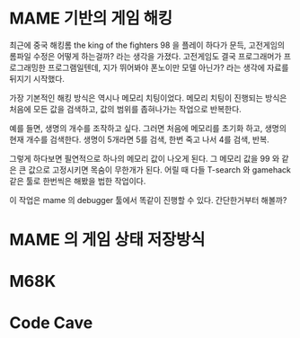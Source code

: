# MAME 기반의 게임 해킹 

최근에 중국 해킹롬 the king of the fighters 98 을 플레이 하다가 문득, 고전게임의 롬파일 수정은 어떻게 하는걸까? 라는 생각을 가졌다. 고전게임도 결국 프로그래머가 프로그래밍한 프로그램일텐데, 지가 뛰어봐야 폰노이만 모델 아닌가? 라는 생각에 자료를 뒤지기 시작했다.

가장 기본적인 해킹 방식은 역시나 메모리 치팅이었다. 메모리 치팅이 진행되는 방식은 처음에 모든 값을 검색하고, 값의 범위를 좁혀나가는 작업으로 반복한다.

예를 들면, 생명의 개수를 조작하고 싶다. 그러면 처음에 메모리를 초기화 하고, 생명의 현재 개수를 검색한다. 생명이 5개라면 5를 검색, 한번 죽고 나서 4를 검색, 반복.

그렇게 하다보면 필연적으로 하나의 메모리 값이 나오게 된다. 그 메모리 값을 99 와 같은 큰 값으로 고정시키면 목숨이 무한개가 된다. 어릴 때 다들 T-search 와 gamehack 같은 툴로 한번씩은 해봤을 법한 작업이다. 

이 작업은 mame 의 debugger 툴에서 똑같이 진행할 수 있다. 간단한거부터 해볼까?



# MAME 의 게임 상태 저장방식

# M68K

# Code Cave

# 

# 
